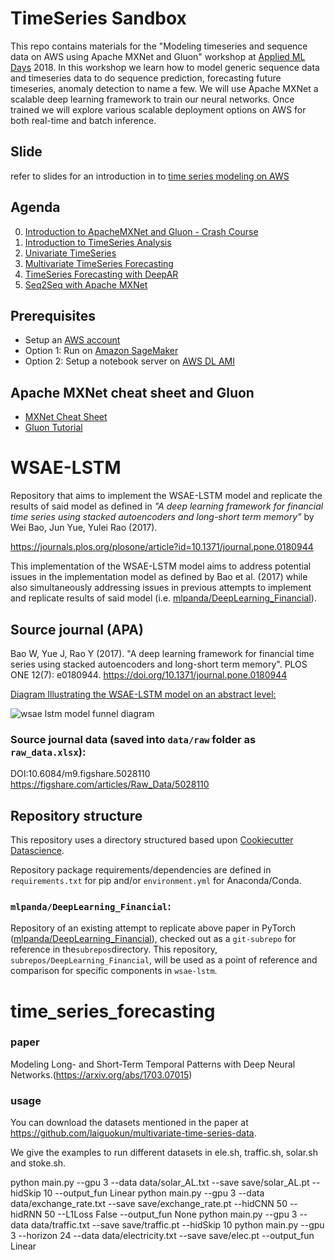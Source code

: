# TimeSeries Sandbox


This repo contains materials for the "Modeling timeseries and sequence data on AWS using Apache
MXNet and Gluon" workshop at [Applied ML Days](https://www.appliedmldays.org/) 2018. In this
workshop we learn how to model generic sequence data and timeseries data to do sequence prediction,
forecasting future timeseries, anomaly detection to name a few. We will use Apache MXNet a scalable
deep learning framework to train our neural networks. Once trained we will explore various scalable
deployment options on AWS for both real-time and batch inference.

## Slide
refer to slides for an introduction in to [time series modeling on
AWS](https://www.slideshare.net/mallyajiggs/time-series-modeling-workd-amld-2018-lausanne) 

## Agenda

0. [Introduction to ApacheMXNet and Gluon - Crash Course](mxnet-gluon/intro_mxnet_gluon)
1. [Introduction to TimeSeries Analysis](intro_to_timeseries.ipynb)
2. [Univariate TimeSeries](mxnet-gluon/univariate_timeseries_forecasting_lstm.ipynb)
3. [Multivariate TimeSeries Forecasting](mxnet-gluon/multivariate_timeseries_forecasting.ipynb)
4. [TimeSeries Forecasting with DeepAR](sagemaker-timeseries)
5. [Seq2Seq with Apache MXNet](seq2seq)

## Prerequisites

- Setup an [AWS account](https://docs.aws.amazon.com/sagemaker/latest/dg/gs-account.html)
- Option 1: Run on [Amazon
  SageMaker](https://docs.aws.amazon.com/sagemaker/latest/dg/gs-setup-working-env.html)
- Option 2: Setup a notebook server on [AWS DL
  AMI](https://s3.amazonaws.com/smallya-test/strata-london/NotebookSetupAWS.html)

## Apache MXNet cheat sheet and Gluon  

- [MXNet Cheat Sheet](https://bit.ly/2xTIwuj)
- [Gluon Tutorial](https://github.com/zackchase/mxnet-the-straight-dope)

# WSAE-LSTM




Repository that aims to implement the WSAE-LSTM model and replicate the results of said model as defined in *"A deep learning framework for financial time series using stacked autoencoders and long-short term memory"* by Wei Bao, Jun Yue, Yulei Rao (2017).

https://journals.plos.org/plosone/article?id=10.1371/journal.pone.0180944

This implementation of the WSAE-LSTM model aims to address potential issues in the implementation model as defined by Bao et al. (2017) while also simultaneously addressing issues in previous attempts to implement and replicate results of said model (i.e. [mlpanda/DeepLearning_Financial](https://github.com/mlpanda/DeepLearning_Financial)). 


## Source journal (APA)

Bao W, Yue J, Rao Y (2017). "A deep learning framework for financial time series using stacked autoencoders and long-short term memory". PLOS ONE 12(7): e0180944. https://doi.org/10.1371/journal.pone.0180944

<u>Diagram Illustrating the WSAE-LSTM model on an abstract level:</u>

![wsae lstm model funnel diagram](https://github.com/timothyyu/wsae-lstm/blob/master/docs/wsae%20lstm%20model%20funnel%20diagram.png)

### Source journal data (saved into `data/raw` folder as `raw_data.xlsx`):
DOI:10.6084/m9.figshare.5028110
https://figshare.com/articles/Raw_Data/5028110

## Repository structure

This repository uses a directory structured based upon [Cookiecutter Datascience]( http://drivendata.github.io/cookiecutter-data-science/#directory-structure).

Repository package requirements/dependencies are defined in `requirements.txt` for pip and/or `environment.yml` for Anaconda/Conda. 

### `mlpanda/DeepLearning_Financial`:

Repository of an existing attempt to replicate above paper in PyTorch ([mlpanda/DeepLearning_Financial](https://github.com/mlpanda/DeepLearning_Financial)), checked out as a `git-subrepo` for reference in the`subrepos`directory. This repository, `subrepos/DeepLearning_Financial`, will be used as a point of reference and comparison for specific components in `wsae-lstm`.


# time_series_forecasting

### paper

Modeling Long- and Short-Term Temporal Patterns with Deep Neural Networks.(https://arxiv.org/abs/1703.07015)

### usage

You can download the datasets mentioned in the paper at https://github.com/laiguokun/multivariate-time-series-data.

We give the examples to run different datasets in ele.sh, traffic.sh, solar.sh and stoke.sh.

python main.py --gpu 3 --data data/solar_AL.txt --save save/solar_AL.pt --hidSkip 10 --output_fun Linear
python main.py --gpu 3 --data data/exchange_rate.txt --save save/exchange_rate.pt --hidCNN 50 --hidRNN 50 --L1Loss False --output_fun None
python main.py --gpu 3 --data data/traffic.txt --save save/traffic.pt --hidSkip 10
python main.py --gpu 3 --horizon 24 --data data/electricity.txt --save save/elec.pt --output_fun Linear

